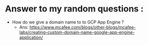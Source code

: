 # Answer to my random questions :
* How do we give a domain name to to GCP App Engine ? 
  * Ans: https://www.mcafee.com/blogs/other-blogs/mcafee-labs/creating-custom-domain-name-google-app-engine-application/
